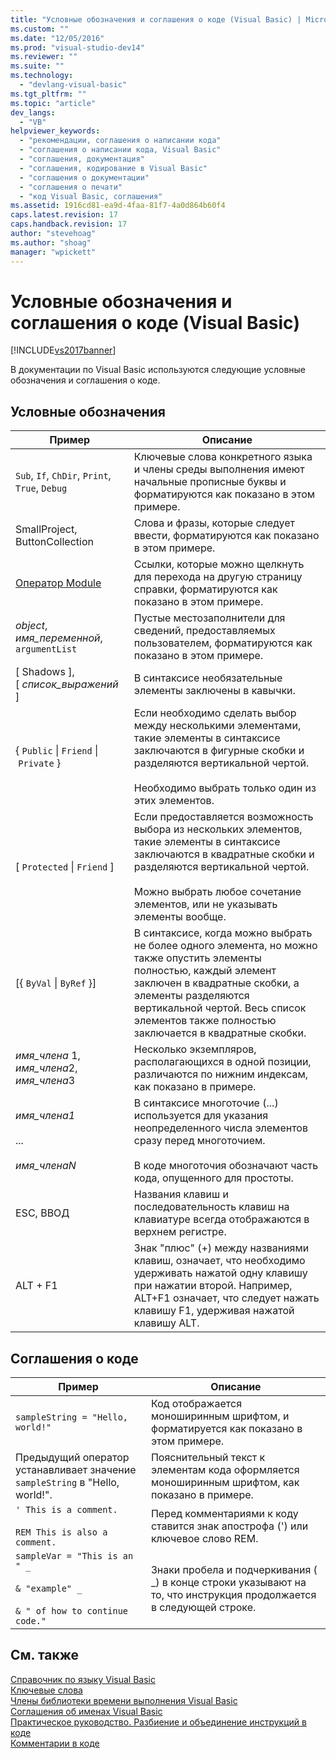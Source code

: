 ```yaml
---
title: "Условные обозначения и соглашения о коде (Visual Basic) | Microsoft Docs"
ms.custom: ""
ms.date: "12/05/2016"
ms.prod: "visual-studio-dev14"
ms.reviewer: ""
ms.suite: ""
ms.technology: 
  - "devlang-visual-basic"
ms.tgt_pltfrm: ""
ms.topic: "article"
dev_langs: 
  - "VB"
helpviewer_keywords: 
  - "рекомендации, соглашения о написании кода"
  - "соглашения о написании кода, Visual Basic"
  - "соглашения, документация"
  - "соглашения, кодирование в Visual Basic"
  - "соглашения о документации"
  - "соглашения о печати"
  - "код Visual Basic, соглашения"
ms.assetid: 1916cd81-ea9d-4faa-81f7-4a0d864b60f4
caps.latest.revision: 17
caps.handback.revision: 17
author: "stevehoag"
ms.author: "shoag"
manager: "wpickett"
---
```

# Условные обозначения и соглашения о коде (Visual Basic)
[!INCLUDE[vs2017banner](../../csharp/includes/vs2017banner.md)]

В документации по Visual Basic используются следующие условные обозначения и соглашения о коде.  
  
## Условные обозначения  
  
|Пример|Описание|  
|------------|--------------|  
|`Sub`, `If`, `ChDir`, `Print`, `True`, `Debug`|Ключевые слова конкретного языка и члены среды выполнения имеют начальные прописные буквы и форматируются как показано в этом примере.|  
|SmallProject, ButtonCollection|Слова и фразы, которые следует ввести, форматируются как показано в этом примере.|  
|[Оператор Module](../../visual-basic/language-reference/statements/module-statement.md)|Ссылки, которые можно щелкнуть для перехода на другую страницу справки, форматируются как показано в этом примере.|  
|*object*, *имя\_переменной*, `argumentList`|Пустые местозаполнители для сведений, предоставляемых пользователем, форматируются как показано в этом примере.|  
|\[ Shadows \], \[ *список\_выражений* \]|В синтаксисе необязательные элементы заключены в кавычки.|  
|{ `Public` &#124; `Friend` &#124; `Private` }|Если необходимо сделать выбор между несколькими элементами, такие элементы в синтаксисе заключаются в фигурные скобки и разделяются вертикальной чертой.<br /><br /> Необходимо выбрать только один из этих элементов.|  
|\[ `Protected` &#124; `Friend` \]|Если предоставляется возможность выбора из нескольких элементов, такие элементы в синтаксисе заключаются в квадратные скобки и разделяются вертикальной чертой.<br /><br /> Можно выбрать любое сочетание элементов, или не указывать элементы вообще.|  
|\[{ `ByVal` &#124; `ByRef` }\]|В синтаксисе, когда можно выбрать не более одного элемента, но можно также опустить элементы полностью, каждый элемент заключен в квадратные скобки, а элементы разделяются вертикальной чертой. Весь список элементов также полностью заключается в квадратные скобки.|  
|*имя\_члена* 1, *имя\_члена*2, *имя\_члена*3|Несколько экземпляров, располагающихся в одной позиции, различаются по нижним индексам, как показано в примере.|  
|*имя\_члена1*<br /><br /> ...<br /><br /> *имя\_членаN*|В синтаксисе многоточие \(...\) используется для указания неопределенного числа элементов сразу перед многоточием.<br /><br /> В коде многоточия обозначают часть кода, опущенного для простоты.|  
|ESC, ВВОД|Названия клавиш и последовательность клавиш на клавиатуре всегда отображаются в верхнем регистре.|  
|ALT \+ F1|Знак "плюс" \(\+\) между названиями клавиш, означает, что необходимо удерживать нажатой одну клавишу при нажатии второй.  Например, ALT\+F1 означает, что следует нажать клавишу F1, удерживая нажатой клавишу ALT.|  
  
## Соглашения о коде  
  
|Пример|Описание|  
|------------|--------------|  
|`sampleString = "Hello, world!"`|Код отображается моноширинным шрифтом, и форматируется как показано в этом примере.|  
|Предыдущий оператор устанавливает значение `sampleString` в "Hello, world\!".|Пояснительный текст к элементам кода оформляется моноширинным шрифтом, как показано в примере.|  
|`' This is a comment.`<br /><br /> `REM This is also a comment.`|Перед комментариями к коду ставится знак апострофа \('\) или ключевое слово REM.|  
|`sampleVar = "This is an " _`<br /><br /> `& "example" _`<br /><br /> `& " of how to continue code."`|Знаки пробела и подчеркивания \( \_\) в конце строки указывают на то, что инструкция продолжается в следующей строке.|  
  
## См. также  
 [Справочник по языку Visual Basic](../../visual-basic/language-reference/index.md)   
 [Ключевые слова](../../visual-basic/language-reference/keywords/index.md)   
 [Члены библиотеки времени выполнения Visual Basic](../../visual-basic/language-reference/runtime-library-members.md)   
 [Соглашения об именах Visual Basic](../../visual-basic/programming-guide/program-structure/naming-conventions.md)   
 [Практическое руководство. Разбиение и объединение инструкций в коде](../../visual-basic/programming-guide/program-structure/how-to-break-and-combine-statements-in-code.md)   
 [Комментарии в коде](../../visual-basic/programming-guide/program-structure/comments-in-code.md)